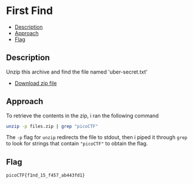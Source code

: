 # First Find

- [Description](#description)
- [Approach](#approach)
- [Flag](#flag)

## Description

Unzip this archive and find the file named 'uber-secret.txt'
- [Download zip file](https://artifacts.picoctf.net/c/502/files.zip)

## Approach

To retrieve the contents in the zip, i ran the following command

```bash
unzip -p files.zip | grep "picoCTF"
```

The `-p` flag for `unzip` redirects the file to stdout, then i piped it through `grep` to look for strings that contain `"picoCTF"` to obtain the flag.

## Flag

`picoCTF{f1nd_15_f457_ab443fd1}`